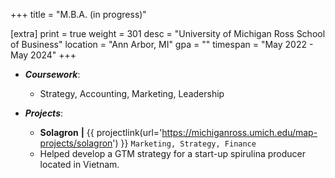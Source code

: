 +++
title = "M.B.A. (in progress)"

[extra]
print = true
weight = 301
desc = "University of Michigan Ross School of Business"
location = "Ann Arbor, MI"
gpa = ""
timespan = "May 2022 - May 2024"
+++
* ___Coursework___:
  * Strategy, Accounting, Marketing, Leadership

* ___Projects___:
  * __Solagron__ __\|__ {{ projectlink(url='https://michiganross.umich.edu/map-projects/solagron') }} `Marketing, Strategy, Finance`
  * Helped develop a GTM strategy for a start-up spirulina producer located in Vietnam.